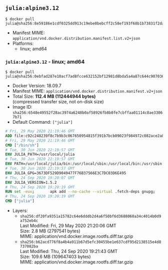 ## `julia:alpine3.12`

```console
$ docker pull julia@sha256:8e59186e1cdf0325dd913c19ebe0bebcff2c58ef193f68b1b73831f2da5f0ec9
```

-	Manifest MIME: `application/vnd.docker.distribution.manifest.list.v2+json`
-	Platforms:
	-	linux; amd64

### `julia:alpine3.12` - linux; amd64

```console
$ docker pull julia@sha256:0ebfad287e10acf7ad8fcce632152bf12981d8bda5a4a87c644c907036b9ee36
```

-	Docker Version: 18.09.7
-	Manifest MIME: `application/vnd.docker.distribution.manifest.v2+json`
-	Total Size: **112.4 MB (112444944 bytes)**  
	(compressed transfer size, not on-disk size)
-	Image ID: `sha256:6548e49552f28ac3974a6248b0af58926fb8b0fe7cbffaa01114c8ae33067b71`
-	Default Command: `["julia"]`

```dockerfile
# Fri, 29 May 2020 21:19:46 GMT
ADD file:c92c248239f8c7b9b3c067650954815f391b7bcb09023f984972c082ace2a8d0 in / 
# Fri, 29 May 2020 21:19:46 GMT
CMD ["/bin/sh"]
# Tue, 30 Jun 2020 22:19:57 GMT
ENV JULIA_PATH=/usr/local/julia
# Tue, 30 Jun 2020 22:19:57 GMT
ENV PATH=/usr/local/julia/bin:/usr/local/sbin:/usr/local/bin:/usr/sbin:/usr/bin:/sbin:/bin
# Tue, 30 Jun 2020 22:19:57 GMT
ENV JULIA_GPG=3673DF529D9049477F76B37566E3C7DC03D6E495
# Thu, 24 Sep 2020 19:20:07 GMT
ENV JULIA_VERSION=1.5.2
# Thu, 24 Sep 2020 19:20:19 GMT
RUN set -eux; 		apk add --no-cache --virtual .fetch-deps gnupg; 		apkArch="$(apk --print-arch)"; 	case "$apkArch" in 		x86_64) tarArch='x86_64'; dirArch='x64'; sha256='7a596bc156d0bc5a74c5c8abb161faac8f5be081df74f8cc3b511a4302c94467' ;; 		*) echo >&2 "error: current architecture ($apkArch) does not have a corresponding Julia binary release"; exit 1 ;; 	esac; 		folder="$(echo "$JULIA_VERSION" | cut -d. -f1-2)"; 	wget -O julia.tar.gz.asc "https://julialang-s3.julialang.org/bin/musl/${dirArch}/${folder}/julia-${JULIA_VERSION}-musl-${tarArch}.tar.gz.asc"; 	wget -O julia.tar.gz     "https://julialang-s3.julialang.org/bin/musl/${dirArch}/${folder}/julia-${JULIA_VERSION}-musl-${tarArch}.tar.gz"; 		echo "${sha256} *julia.tar.gz" | sha256sum -c -; 		export GNUPGHOME="$(mktemp -d)"; 	gpg --batch --keyserver ha.pool.sks-keyservers.net --recv-keys "$JULIA_GPG"; 	gpg --batch --verify julia.tar.gz.asc julia.tar.gz; 	command -v gpgconf > /dev/null && gpgconf --kill all; 	rm -rf "$GNUPGHOME" julia.tar.gz.asc; 		mkdir "$JULIA_PATH"; 	tar -xzf julia.tar.gz -C "$JULIA_PATH" --strip-components 1; 	rm julia.tar.gz; 		apk del --no-network .fetch-deps; 		julia --version
# Thu, 24 Sep 2020 19:20:19 GMT
CMD ["julia"]
```

-	Layers:
	-	`sha256:df20fa9351a15782c64e6dddb2d4a6f50bf6d3688060a34c4014b0d9a752eb4c`  
		Last Modified: Fri, 29 May 2020 21:20:06 GMT  
		Size: 2.8 MB (2797541 bytes)  
		MIME: application/vnd.docker.image.rootfs.diff.tar.gzip
	-	`sha256:b62acd776f8a4b4a911b67d5efc30455be1e637cdf95d2138515e4d8737082ba`  
		Last Modified: Thu, 24 Sep 2020 19:21:43 GMT  
		Size: 109.6 MB (109647403 bytes)  
		MIME: application/vnd.docker.image.rootfs.diff.tar.gzip
